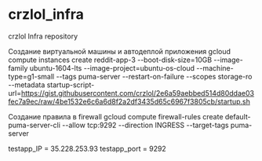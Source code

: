 # crzlol_infra
crzlol Infra repository

Создание виртуальной машины и автодеплой приложения
gcloud compute instances create reddit-app-3  --boot-disk-size=10GB   --image-family ubuntu-1604-lts   --image-project=ubuntu-os-cloud   --machine-type=g1-small   --tags puma-server   --restart-on-failure --scopes storage-ro --metadata startup-script-url=https://gist.githubusercontent.com/crzlol/2e6a59aebbed514d80ddae03fec7a9ec/raw/4be1532e6c6a6d8f2a2df3435d65c6967f3805cb/startup.sh

Создание правила в firewall
gcloud compute firewall-rules create default-puma-server-cli --allow tcp:9292 --direction INGRESS --target-tags puma-server

testapp_IP = 35.228.253.93
testapp_port = 9292
